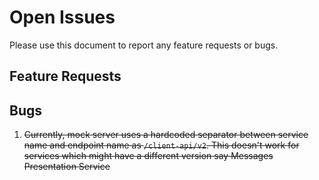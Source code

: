 # Open Issues

Please use this document to report any feature requests or bugs.

## Feature Requests



## Bugs

1. ~~Currently, mock server uses a hardcoded separator between service name and endpoint name as `/client-api/v2`. This doesn't work for services which might have a different version say Messages Presentation Service~~